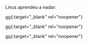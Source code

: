 Linus aprendeu a nadar:

[go](https://user-images.githubusercontent.com/19348109/123823007-b0841c80-d8f4-11eb-8cdc-3fe70bbee0c7.mp4){:target="_blank" rel="noopener"}

[go](https://user-images.githubusercontent.com/19348109/123823118-ce518180-d8f4-11eb-9b6c-a5cddbac591f.mp4){:target="_blank" rel="noopener"}

[go](https://user-images.githubusercontent.com/19348109/123823343-022ca700-d8f5-11eb-9382-5c7ac575e69e.mp4){:target="_blank" rel="noopener"}

